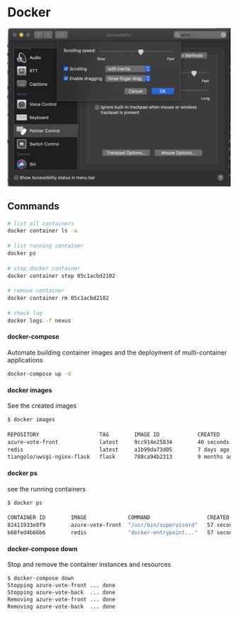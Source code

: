 # Docker

![](.gitbook/assets/image%20%2812%29.png)

## Commands

```bash
# list all containers
docker container ls -a

# list running container
docker ps

# stop docker container
docker container stop 05c1acbd2102

# remove container
docker container rm 05c1acbd2102

# check log
docker logs -f nexus
```



#### 

#### docker-compose

Automate building container images and the deployment of multi-container applications

```bash
docker-compose up -d
```

#### docker images

See the created images

```bash
$ docker images

REPOSITORY                   TAG        IMAGE ID            CREATED             SIZE
azure-vote-front             latest     9cc914e25834        40 seconds ago      694MB
redis                        latest     a1b99da73d05        7 days ago          106MB
tiangolo/uwsgi-nginx-flask   flask      788ca94b2313        9 months ago        694MB
```

#### docker ps

see the running containers

```bash
$ docker ps

CONTAINER ID        IMAGE             COMMAND                  CREATED             STATUS              PORTS                           NAMES
82411933e8f9        azure-vote-front  "/usr/bin/supervisord"   57 seconds ago      Up 30 seconds       443/tcp, 0.0.0.0:8080->80/tcp   azure-vote-front
b68fed4b66b6        redis             "docker-entrypoint..."   57 seconds ago      Up 30 seconds       0.0.0.0:6379->6379/tcp          azure-vote-back
```

#### docker-compose down

Stop and remove the container instances and resources

```text
$ docker-compose down
Stopping azure-vote-front ... done
Stopping azure-vote-back  ... done
Removing azure-vote-front ... done
Removing azure-vote-back  ... done
```

